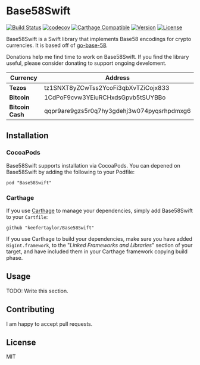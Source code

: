 # Base58Swift 

[![Build Status](https://travis-ci.org/keefertaylor/Base58Swift.svg?branch=master)](https://travis-ci.org/keefertaylor/Base58Swift)
[![codecov](https://codecov.io/gh/keefertaylor/Base58Swift/branch/master/graph/badge.svg)](https://codecov.io/gh/keefertaylor/Base58Swift)
[![Carthage Compatible](https://img.shields.io/badge/Carthage-compatible-4BC51D.svg?style=flat)](https://github.com/Carthage/Carthage)
[![Version](https://img.shields.io/cocoapods/v/Base58Swift.svg?style=flat)](http://cocoapods.org/pods/Base58Swift)
[![License](https://img.shields.io/cocoapods/l/Base58Swift.svg?style=flat)](http://cocoapods.org/pods/Base58Swift)

Base58Swift is a Swift library that implements Base58 encodings for crypto currencies. It is based off of [go-base-58](https://github.com/jbenet/go-base58).

Donations help me find time to work on Base58Swift. If you find the library useful, please consider donating to support ongoing develoment.

|Currency| Address |
|---------|---|
| __Tezos__ | tz1SNXT8yZCwTss2YcoFi3qbXvTZiCojx833 |
| __Bitcoin__ | 1CdPoF9cvw3YEiuRCHxdsGpvb5tSUYBBo |
| __Bitcoin Cash__ | qqpr9are9gzs5r0q7hy3gdehj3w074pyqsrhpdmxg6 |


## Installation

### CocoaPods
Base58Swift supports installation via CocoaPods. You can depened on Base58Swift by adding the following to your Podfile:

```
pod "Base58Swift"
```

### Carthage

If you use [Carthage](https://github.com/Carthage/Carthage) to manage your dependencies, simply add
Base58Swift to your `Cartfile`:

 ```
github "keefertaylor/Base58Swift"
```

 If you use Carthage to build your dependencies, make sure you have added `BigInt.framework`, to the "_Linked Frameworks and Libraries_" section of your target, and have included them in your Carthage framework copying build phase.

## Usage

TODO: Write this section.

## Contributing

I am happy to accept pull requests. 

## License

MIT
